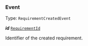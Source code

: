 

### Event

Type: `RequirementCreatedEvent`  
<article>

***id*** [`RequirementId`](#requirementid) 

Identifier of the created requirement.

</article>

